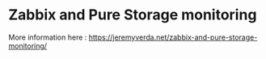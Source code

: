 # Zabbix and Pure Storage monitoring
More information here : https://jeremyverda.net/zabbix-and-pure-storage-monitoring/
